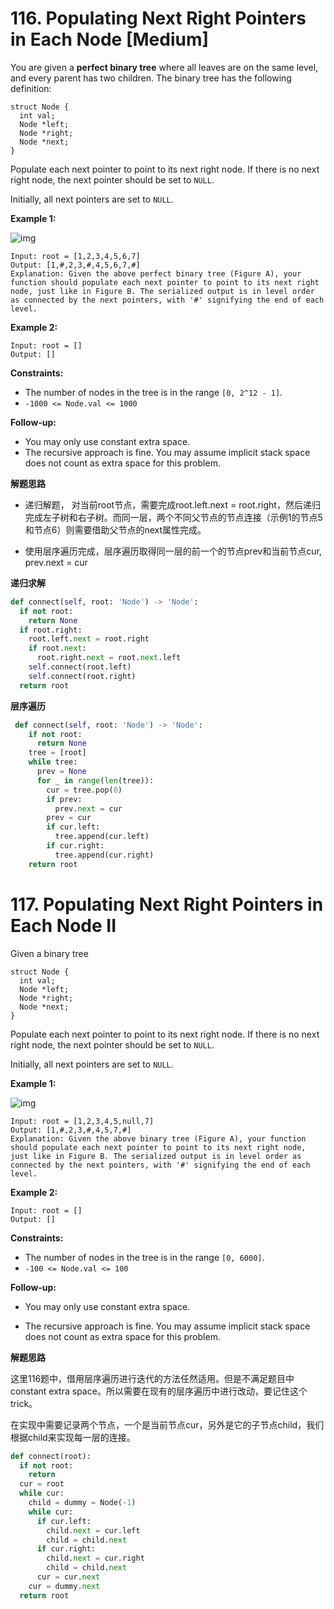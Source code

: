 # 116. Populating Next Right Pointers in Each Node [Medium]



You are given a **perfect binary tree** where all leaves are on the same level, and every parent has two children. The binary tree has the following definition:

```
struct Node {
  int val;
  Node *left;
  Node *right;
  Node *next;
}
```

Populate each next pointer to point to its next right node. If there is no next right node, the next pointer should be set to `NULL`.

Initially, all next pointers are set to `NULL`.

 

**Example 1:**

![img](https://assets.leetcode.com/uploads/2019/02/14/116_sample.png)

```
Input: root = [1,2,3,4,5,6,7]
Output: [1,#,2,3,#,4,5,6,7,#]
Explanation: Given the above perfect binary tree (Figure A), your function should populate each next pointer to point to its next right node, just like in Figure B. The serialized output is in level order as connected by the next pointers, with '#' signifying the end of each level.
```

**Example 2:**

```
Input: root = []
Output: []
```

 

**Constraints:**

- The number of nodes in the tree is in the range `[0, 2^12 - 1]`.
- `-1000 <= Node.val <= 1000`

 

**Follow-up:**

- You may only use constant extra space.
- The recursive approach is fine. You may assume implicit stack space does not count as extra space for this problem.



**解题思路**

- 递归解题， 对当前root节点，需要完成root.left.next = root.right，然后递归完成左子树和右子树。而同一层，两个不同父节点的节点连接（示例1的节点5和节点6）则需要借助父节点的next属性完成。

- 使用层序遍历完成，层序遍历取得同一层的前一个的节点prev和当前节点cur, prev.next = cur



**递归求解**

```python
def connect(self, root: 'Node') -> 'Node':
  if not root:
    return None
  if root.right:
    root.left.next = root.right
    if root.next:
      root.right.next = root.next.left
    self.connect(root.left)
    self.connect(root.right)
  return root
```



**层序遍历**

```python
 def connect(self, root: 'Node') -> 'Node':
    if not root:
      return None
    tree = [root]
    while tree:
      prev = None
      for _ in range(len(tree)):
        cur = tree.pop(0)
        if prev:
          prev.next = cur
        prev = cur
        if cur.left:
          tree.append(cur.left)
        if cur.right:
          tree.append(cur.right)
    return root
```



#  117. Populating Next Right Pointers in Each Node II

Given a binary tree

```
struct Node {
  int val;
  Node *left;
  Node *right;
  Node *next;
}
```

Populate each next pointer to point to its next right node. If there is no next right node, the next pointer should be set to `NULL`.

Initially, all next pointers are set to `NULL`.

 

**Example 1:**

![img](https://assets.leetcode.com/uploads/2019/02/15/117_sample.png)

```
Input: root = [1,2,3,4,5,null,7]
Output: [1,#,2,3,#,4,5,7,#]
Explanation: Given the above binary tree (Figure A), your function should populate each next pointer to point to its next right node, just like in Figure B. The serialized output is in level order as connected by the next pointers, with '#' signifying the end of each level.
```

**Example 2:**

```
Input: root = []
Output: []
```

 

**Constraints:**

- The number of nodes in the tree is in the range `[0, 6000]`.
- `-100 <= Node.val <= 100`



**Follow-up:**

- You may only use constant extra space.

- The recursive approach is fine. You may assume implicit stack space does not count as extra space for this problem.

  

**解题思路**

这里116题中，借用层序遍历进行迭代的方法任然适用。但是不满足题目中 constant extra space。所以需要在现有的层序遍历中进行改动，要记住这个trick。

在实现中需要记录两个节点，一个是当前节点cur，另外是它的子节点child，我们根据child来实现每一层的连接。

```python
def connect(root):
  if not root:
    return
  cur = root
  while cur:
    child = dummy = Node(-1)
    while cur:
      if cur.left:
        child.next = cur.left
        child = child.next
      if cur.right:
        child.next = cur.right
        child = child.next
      cur = cur.next
    cur = dummy.next
  return root

    
```

